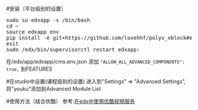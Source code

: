 #安装（平台级别的设置）
<pre>
sudo su edxapp -s /bin/bash
cd ~
source edxapp_env
pip install -e git+https://github.com/lovehhf/polyv_xblock#egg=polyv_xblock
exit
sudo /edx/bin/supervisorctl restart edxapp:
</pre>
在/edx/app/edxapp/cms.env.json 添加 `"ALLOW_ALL_ADVANCED_COMPONENTS": true,` 到FEATURES


#在studio中设置(课程级别的设置)
进入到"Settings" ⇒ "Advanced Settings",将"youku"添加到Advanced Module List

#使用方法（结合优酷）
参考:[在edx中使用优酷视频服务](http://wwj718.github.io/edx-use-youku.html)
